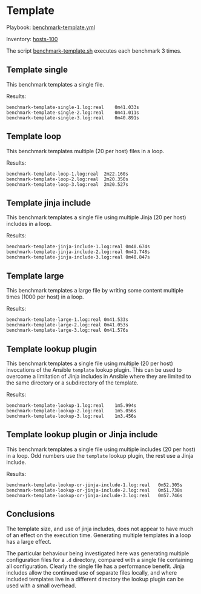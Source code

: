 # Template

Playbook: [benchmark-template.yml](ansible/benchmark-template.yml)

Inventory: [hosts-100](ansible/inventory/hosts-100)

The script [benchmark-template.sh](benchmark-template.sh) executes each
benchmark 3 times.

## Template single

This benchmark templates a single file.

Results:

```
benchmark-template-single-1.log:real	0m41.033s
benchmark-template-single-2.log:real	0m41.011s
benchmark-template-single-3.log:real	0m40.891s
```

## Template loop

This benchmark templates multiple (20 per host) files in a loop.

Results:

```
benchmark-template-loop-1.log:real	2m22.160s
benchmark-template-loop-2.log:real	2m20.350s
benchmark-template-loop-3.log:real	2m20.527s
```

## Template jinja include

This benchmark templates a single file using multiple Jinja (20 per host)
includes in a loop.

Results:

```
benchmark-template-jinja-include-1.log:real	0m40.674s
benchmark-template-jinja-include-2.log:real	0m41.748s
benchmark-template-jinja-include-3.log:real	0m40.847s
```

## Template large

This benchmark templates a large file by writing some content multiple times
(1000 per host) in a loop.

Results:

```
benchmark-template-large-1.log:real	0m41.533s
benchmark-template-large-2.log:real	0m41.053s
benchmark-template-large-3.log:real	0m41.576s
```

## Template lookup plugin

This benchmark templates a single file using multiple (20 per host) invocations
of the Ansible `template` lookup plugin. This can be used to overcome a
limitation of Jinja includes in Ansible where they are limited to the same
directory or a subdirectory of the template.

Results:

```
benchmark-template-lookup-1.log:real	1m5.994s
benchmark-template-lookup-2.log:real	1m5.056s
benchmark-template-lookup-3.log:real	1m3.456s
```

## Template lookup plugin or Jinja include

This benchmark templates a single file using multiple includes (20 per host) in
a loop. Odd numbers use the `template` lookup plugin, the rest use a Jinja
include.

Results:

```
benchmark-template-lookup-or-jinja-include-1.log:real	0m52.305s
benchmark-template-lookup-or-jinja-include-2.log:real	0m51.738s
benchmark-template-lookup-or-jinja-include-3.log:real	0m57.746s
```

## Conclusions

The template size, and use of jinja includes, does not appear to have much of
an effect on the execution time. Generating multiple templates in a loop has a
large effect.

The particular behaviour being investigated here was generating multiple
configuration files for a `.d` directory, compared with a single file
containing all configuration. Clearly the single file has a performance
benefit. Jinja includes allow the continued use of separate files locally, and
where included templates live in a different directory the lookup plugin can be
used with a small overhead.
